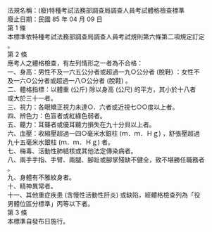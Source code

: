 法規名稱：(廢)特種考試法務部調查局調查人員考試體格檢查標準  
廢止日期：民國 85 年 04 月 09 日  
第 1 條  
本標準依特種考試法務部調查局調查人員考試規則第六條第二項規定訂定  
。  
第 2 條  
應考人之體格檢查，有左列情形之一者為不合格：  
一、身高：男性不及一六五公分者或超過一九○公分者 (脫鞋) ：女性不  
及一六○公分者或超過一八○公分者 (脫鞋) 。  
二、體格指標：以體重 (公斤) 除以身高 (公尺) 的平方，其小於十八者  
或大於三十一者。  
三、視力：各眼矯正視力未達○．六者或近視七○○度以上者。  
四、辨色力：色盲者或紅綠色弱者。  
五、聽力：耳聾者或優耳聽力損失在九十分貝以上者。  
六、血壓：收縮壓超過一四○毫米水銀柱 (ｍ．ｍ．Ｈｇ) ，舒張壓超過  
九十五毫米水銀柱 (ｍ．ｍ．Ｈｇ) 者。  
七、梅毒、活動性肺結核或其他法定傳染病者。  
八、兩手手指、手臂、兩腿、腳趾或腳掌殘缺不健全，致不堪勝任職務者  
。  
九、身體有不雅紋身者。  
十、精神異常者。  
十一、其他重症疾患 (含慢性活動性肝炎) 或缺陷，經體格檢查列為「役  
男體位區分標準」丙等以下者。  
第 3 條  
本標準自發布日施行。  


